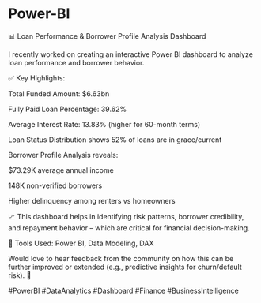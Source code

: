 # Power-BI

📊 Loan Performance & Borrower Profile Analysis Dashboard

I recently worked on creating an interactive Power BI dashboard to analyze loan performance and borrower behavior.

✅ Key Highlights:

Total Funded Amount: $6.63bn

Fully Paid Loan Percentage: 39.62%

Average Interest Rate: 13.83% (higher for 60-month terms)

Loan Status Distribution shows 52% of loans are in grace/current

Borrower Profile Analysis reveals:

$73.29K average annual income

148K non-verified borrowers

Higher delinquency among renters vs homeowners

📈 This dashboard helps in identifying risk patterns, borrower credibility, and repayment behavior – which are critical for financial decision-making.

🔗 Tools Used: Power BI, Data Modeling, DAX

Would love to hear feedback from the community on how this can be further improved or extended (e.g., predictive insights for churn/default risk). 🚀

#PowerBI #DataAnalytics #Dashboard #Finance #BusinessIntelligence
